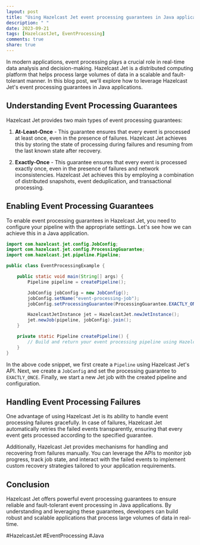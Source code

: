 ```yaml
---
layout: post
title: "Using Hazelcast Jet event processing guarantees in Java applications"
description: " "
date: 2023-09-21
tags: [HazelcastJet, EventProcessing]
comments: true
share: true
---
```


In modern applications, event processing plays a crucial role in real-time data analysis and decision-making. Hazelcast Jet is a distributed computing platform that helps process large volumes of data in a scalable and fault-tolerant manner. In this blog post, we'll explore how to leverage Hazelcast Jet's event processing guarantees in Java applications.

## Understanding Event Processing Guarantees

Hazelcast Jet provides two main types of event processing guarantees:

1. **At-Least-Once** - This guarantee ensures that every event is processed at least once, even in the presence of failures. Hazelcast Jet achieves this by storing the state of processing during failures and resuming from the last known state after recovery.

2. **Exactly-Once** - This guarantee ensures that every event is processed exactly once, even in the presence of failures and network inconsistencies. Hazelcast Jet achieves this by employing a combination of distributed snapshots, event deduplication, and transactional processing.

## Enabling Event Processing Guarantees

To enable event processing guarantees in Hazelcast Jet, you need to configure your pipeline with the appropriate settings. Let's see how we can achieve this in a Java application.

```java
import com.hazelcast.jet.config.JobConfig;
import com.hazelcast.jet.config.ProcessingGuarantee;
import com.hazelcast.jet.pipeline.Pipeline;

public class EventProcessingExample {

    public static void main(String[] args) {
        Pipeline pipeline = createPipeline();

        JobConfig jobConfig = new JobConfig();
        jobConfig.setName("event-processing-job");
        jobConfig.setProcessingGuarantee(ProcessingGuarantee.EXACTLY_ONCE);

        HazelcastJetInstance jet = HazelcastJet.newJetInstance();
        jet.newJob(pipeline, jobConfig).join();
    }

    private static Pipeline createPipeline() {
        // Build and return your event processing pipeline using Hazelcast Jet APIs
    }
}
```

In the above code snippet, we first create a `Pipeline` using Hazelcast Jet's API. Next, we create a `JobConfig` and set the processing guarantee to `EXACTLY_ONCE`. Finally, we start a new Jet job with the created pipeline and configuration.

## Handling Event Processing Failures

One advantage of using Hazelcast Jet is its ability to handle event processing failures gracefully. In case of failures, Hazelcast Jet automatically retries the failed events transparently, ensuring that every event gets processed according to the specified guarantee.

Additionally, Hazelcast Jet provides mechanisms for handling and recovering from failures manually. You can leverage the APIs to monitor job progress, track job state, and interact with the failed events to implement custom recovery strategies tailored to your application requirements.

## Conclusion

Hazelcast Jet offers powerful event processing guarantees to ensure reliable and fault-tolerant event processing in Java applications. By understanding and leveraging these guarantees, developers can build robust and scalable applications that process large volumes of data in real-time.

#HazelcastJet #EventProcessing #Java